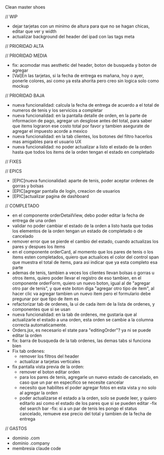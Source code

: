 Clean master shoes

// WIP
- dejar tarjetas con un minimo de altura para que no se hagan chicas, editar que ver y width
- actualizar background del header del ipad con las tags meta

// PRIORIDAD ALTA

// PRIORIDAD MEDIA
- fix: acomodar mas aesthetic del header, boton de busqueda y boton de agregar
- [Val]En las tarjetas, si la fecha de entrega es mañana, hoy o ayer, ponerle colores, asi como ya esta ahorita pero creo sin logica solo como mockup

// PRIORIDAD BAJA
- nueva funcionalidad: calcula la fecha de entrega de acuerdo a el total de numeros de tenis y los servicios a completar
- nueva funcionalidad: en la pantalla detalle de orden, en la parte de informacion de pago, agregar un desglose antes del total, para saber que items lograron ese costo total por favor y tambien asegurate de agregar el impuesto acorde a mexico
- nueva funcionalidad: en la tab clientes, los botones del filtro hacerlos mas amigables para el usuario UX
- nueva funcionalidad: no poder actualizar a listo el estado de la orden hasta que todos los items de la orden tengan el estado en completado


// FIXES


// EPICS
- [EPIC]nueva funcionalidad: aparte de tenis, poder aceptar ordenes de gorras y bolsas
- [EPIC]agregar pantalla de login, creacion de usuarios
- [EPIC]actualizar pagina de dashboard

// COMPLETADO
- en el componente orderDetailView, debo poder editar la fecha de entrega de una orden
- validar no poder cambiar el estado de la orden a listo hasta que todas los elementos de la orden tengan un estado de completado o de cancelado
- remover error que se pierde el cambio del estado, cuando actualizas los pares y despues los items
- en el componente orderCard, al momento que los pares de tenis o los items esten completados, quiero que actualices el color del control span que muestra el total de items, para asi indicar que ya esta completo esa parte
- ademas de tenis, tambien a veces los clientes llevan bolsas o gorras u otros items, quiero poder llevar el registro de eso tambien, en el componente orderForm, quiero un nuevo boton, igual al de "agregar otro par de tenis", y que este boton diga "agregar otro tipo de item", al hacer clic va agregar tambien un nuevo item pero el formulario debe pregunar por que tipo de item es
- refactorizar tab de ordenes, la ui de cada item de la lista de ordenes, y componentes que si se usan
- nueva funcionalidad: en la tab de ordenes, me gustaria que al actualizarle el estado a una orden, esta orden se cambie a la columna correcta automaticamente.
- Orders.jsx, es necesario el state para "editingOrder"? ya ni se puede editar la orden
- fix: barra de busqueda de la tab ordenes, las demas tabs si funciona bien
- Fix tab ordenes:
    - remover los filtros del header
    - actualizar a tarjetas verticales
- fix pantalla vista previa de la orden:
    - remover el boton editar orden
    - para los pares de tenis, agregarle un nuevo estado de cancelado, en caso que un par en especifico se necesite cancelar
    - necesito que habilites el poder agregar fotos en esta vista y no solo al agregar la orden
    - poder actualizarse el estado a la orden, solo se puede leer, y quiero editarlo asi como el estado de los pares que si se pueden editar
-fix del search bar
-fix: si a un par de tenis les pongo el status cancelado, remueve ese precio del total y tambien de la fecha de entrega

// GASTOS
- dominio .com
- dominio .company
- membresia claude code